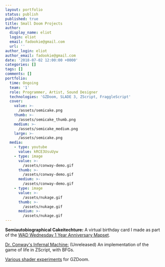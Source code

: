 ```yaml
---
layout: portfolio
status: publish
published: true
title: Small Doom Projects
author:
  display_name: eliot
  login: eliot
  email: fadookie@gmail.com
  url: ''
author_login: eliot
author_email: fadookie@gmail.com
date: '2018-07-02 12:00:00 +0000'
categories: []
tags: []
comments: []
portfolio:
  time: Ongoing
  team: '1'
  role: Programmer, Artist, Sound Designer
  technologies: 'GZDoom, SLADE 3, ZScript, FraggleScript'
  cover:
    value: >-
      /assets/semicake.png
    thumb: >-
      /assets/semicake_thumb.png
    medium: >-
      /assets/semicake_medium.png
    large: >-
      /assets/semicake.png
  media:
    - type: youtube
      value: kRCE3UsuUyw
    - type: image
      value: >-
        /assets/conway-demo.gif 
      thumb: >-
        /assets/conway-demo.gif 
      medium: >-
        /assets/conway-demo.gif 
    - type: image
      value: >-
        /assets/nukage.gif
      thumb: >-
        /assets/nukage.gif
      medium: >-
        /assets/nukage.gif
---
```

<p><b>Semiautobiographical Cakeitechture:</b> A virtual birthday card I made as part of the <a href="https://www.doomworld.com/idgames/levels/doom2/Ports/v-z/wadwed1">WAD Wednesday 1 Year Anniversary Mapset</a>.</p>
<p><a href="https://github.com/fadookie/ggj2018/tree/conway">Dr. Conway's Infernal Machine:</a> (Unreleased) An implementation of the game of life in ZScript, with BFGs.</p>
<p><a href="https://github.com/fadookie/gzdoom-shaders">Various shader experiments</a> for GZDoom.</p>
